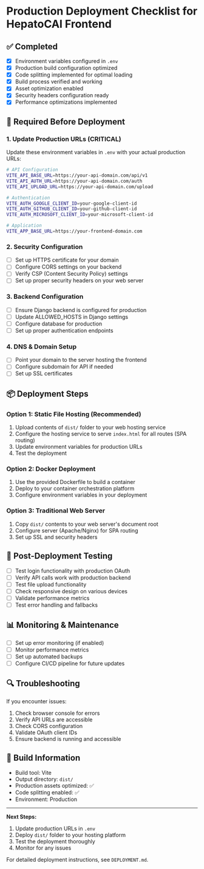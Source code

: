 # Production Deployment Checklist for HepatoCAI Frontend

## ✅ Completed

- [x] Environment variables configured in `.env`
- [x] Production build configuration optimized
- [x] Code splitting implemented for optimal loading
- [x] Build process verified and working
- [x] Asset optimization enabled
- [x] Security headers configuration ready
- [x] Performance optimizations implemented

## 🔧 Required Before Deployment

### 1. Update Production URLs (CRITICAL)

Update these environment variables in `.env` with your actual production URLs:

```bash
# API Configuration
VITE_API_BASE_URL=https://your-api-domain.com/api/v1
VITE_API_AUTH_URL=https://your-api-domain.com/auth
VITE_API_UPLOAD_URL=https://your-api-domain.com/upload

# Authentication
VITE_AUTH_GOOGLE_CLIENT_ID=your-google-client-id
VITE_AUTH_GITHUB_CLIENT_ID=your-github-client-id
VITE_AUTH_MICROSOFT_CLIENT_ID=your-microsoft-client-id

# Application
VITE_APP_BASE_URL=https://your-frontend-domain.com
```

### 2. Security Configuration

- [ ] Set up HTTPS certificate for your domain
- [ ] Configure CORS settings on your backend
- [ ] Verify CSP (Content Security Policy) settings
- [ ] Set up proper security headers on your web server

### 3. Backend Configuration

- [ ] Ensure Django backend is configured for production
- [ ] Update ALLOWED_HOSTS in Django settings
- [ ] Configure database for production
- [ ] Set up proper authentication endpoints

### 4. DNS & Domain Setup

- [ ] Point your domain to the server hosting the frontend
- [ ] Configure subdomain for API if needed
- [ ] Set up SSL certificates

## 📦 Deployment Steps

### Option 1: Static File Hosting (Recommended)

1. Upload contents of `dist/` folder to your web hosting service
2. Configure the hosting service to serve `index.html` for all routes (SPA routing)
3. Update environment variables for production URLs
4. Test the deployment

### Option 2: Docker Deployment

1. Use the provided Dockerfile to build a container
2. Deploy to your container orchestration platform
3. Configure environment variables in your deployment

### Option 3: Traditional Web Server

1. Copy `dist/` contents to your web server's document root
2. Configure server (Apache/Nginx) for SPA routing
3. Set up SSL and security headers

## 🧪 Post-Deployment Testing

- [ ] Test login functionality with production OAuth
- [ ] Verify API calls work with production backend
- [ ] Test file upload functionality
- [ ] Check responsive design on various devices
- [ ] Validate performance metrics
- [ ] Test error handling and fallbacks

## 📊 Monitoring & Maintenance

- [ ] Set up error monitoring (if enabled)
- [ ] Monitor performance metrics
- [ ] Set up automated backups
- [ ] Configure CI/CD pipeline for future updates

## 🔍 Troubleshooting

If you encounter issues:

1. Check browser console for errors
2. Verify API URLs are accessible
3. Check CORS configuration
4. Validate OAuth client IDs
5. Ensure backend is running and accessible

## 📁 Build Information

- Build tool: Vite
- Output directory: `dist/`
- Production assets optimized: ✅
- Code splitting enabled: ✅
- Environment: Production

---

**Next Steps:**

1. Update production URLs in `.env`
2. Deploy `dist/` folder to your hosting platform
3. Test the deployment thoroughly
4. Monitor for any issues

For detailed deployment instructions, see `DEPLOYMENT.md`.
